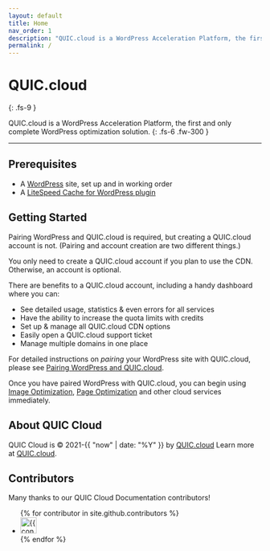 ```yaml
---
layout: default
title: Home
nav_order: 1
description: "QUIC.cloud is a WordPress Acceleration Platform, the first and only complete WordPress optimization solution."
permalink: /
---
```


# QUIC.cloud
{: .fs-9 }

QUIC.cloud is a WordPress Acceleration Platform, the first and only complete WordPress optimization solution.
{: .fs-6 .fw-300 }

---

## Prerequisites
- A [WordPress](https://wordpress.com/) site, set up and in working order
- A [LiteSpeed Cache for WordPress plugin](https://litespeedtech.com/products/cache-plugins/wordpress-acceleration)

## Getting Started
Pairing WordPress and QUIC.cloud is required, but creating a QUIC.cloud account is not. (Pairing and account creation are two different things.)

You only need to create a QUIC.cloud account if you plan to use the CDN. Otherwise, an account is optional.

There are benefits to a QUIC.cloud account, including a handy dashboard where you can:

*   See detailed usage, statistics & even errors for all services
*   Have the ability to increase the quota limits with credits
*   Set up & manage all QUIC.cloud CDN options
*   Easily open a QUIC.cloud support ticket
*   Manage multiple domains in one place

For detailed instructions on _pairing_ your WordPress site with QUIC.cloud, please see [Pairing WordPress and QUIC.cloud](/pairing).

Once you have paired WordPress with QUIC.cloud, you can begin using [Image Optimization](https://quic.cloud/quic-cloud-services-and-features/image-optimization-service), [Page Optimization](https://quic.cloud/quic-cloud-services-and-features/critical-css-service) and other cloud services immediately.


## About QUIC Cloud

QUIC Cloud is &copy; 2021-{{ "now" | date: "%Y" }} by [QUIC.cloud](https://quic.cloud/)
Learn more at [QUIC.cloud](https://quic.cloud/).


## Contributors
Many thanks to our QUIC Cloud Documentation contributors!

<ul class="list-style-none">
{% for contributor in site.github.contributors %}
  <li class="d-inline-block mr-1">
     <a href="{{ contributor.html_url }}"><img src="{{ contributor.avatar_url }}" width="32" height="32" alt="{{ contributor.login }}"/></a>
  </li>
{% endfor %}
</ul>


